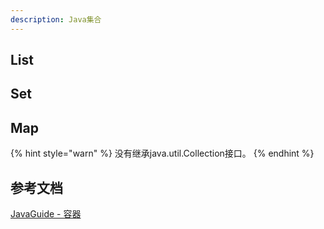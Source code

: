 ```yaml
---
description: Java集合
---
```


## List

## Set

## Map

{% hint style="warn" %}
 没有继承java.util.Collection接口。
{% endhint %}

## 参考文档

[JavaGuide - 容器](https://github.com/Snailclimb/JavaGuide#%E5%AE%B9%E5%99%A8)

